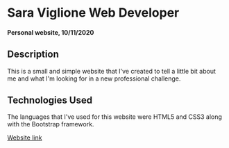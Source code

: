 # Sara Viglione Web Developer

#### Personal website, 10/11/2020

## Description

This is a small and simple website that I've created to tell a little bit about me and what I'm looking for in a new professional challenge.

## Technologies Used

The languages that I've used for this website were HTML5 and CSS3 along with the Bootstrap framework.

[Website link](https://sarav92.github.io/personal-website/)
